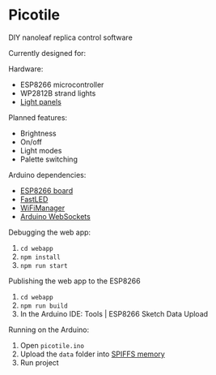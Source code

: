 Picotile
=========

DIY nanoleaf replica control software

Currently designed for:

Hardware:
- ESP8266 microcontroller
- WP2812B strand lights
- [Light panels](https://www.thingiverse.com/thing:4686921)

Planned features:
- Brightness
- On/off
- Light modes
- Palette switching

Arduino dependencies:
- [ESP8266 board](https://github.com/esp8266/Arduino)
- [FastLED](https://github.com/FastLED/FastLED)
- [WiFiManager](https://github.com/tzapu/WiFiManager)
- [Arduino WebSockets](https://github.com/Links2004/arduinoWebSockets)

Debugging the web app:
1. `cd webapp`
1. `npm install`
1. `npm run start`

Publishing the web app to the ESP8266
1. `cd webapp`
1. `npm run build`
1. In the Arduino IDE: Tools | ESP8266 Sketch Data Upload

Running on the Arduino:
1. Open `picotile.ino`
1. Upload the `data` folder into [SPIFFS memory](https://arduino-esp8266.readthedocs.io/en/2.7.4_a/filesystem.html#)
1. Run project

